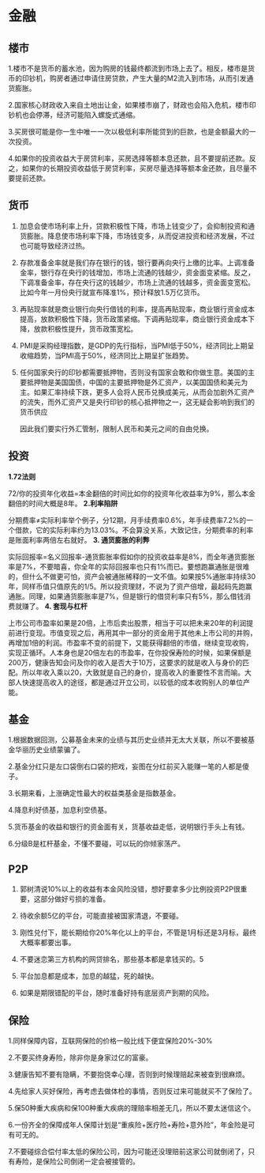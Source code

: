# 金融

## 楼市

1.楼市不是货币的蓄水池，因为购房的钱最终都流到市场上去了。相反，楼市是货币的印钞机，购房者通过申请住房贷款，产生大量的M2流入到市场，从而引发通货膨胀。

2.国家核心财政收入来自土地出让金，如果楼市崩了，财政也会陷入危机，楼市印钞机也会停滞，经济可能陷入螺旋式通缩。

3.买房很可能是你一生中唯一一次以极低利率所能贷到的巨款，也是金额最大的一次投资。

4.如果你的投资收益大于房贷利率，买房选择等额本息还款，且不要提前还款。反之，如果你的长期投资收益低于房贷利率，买房尽量选择等额本金还款，且尽量不要提前还款。



## 货币

1. 加息会使市场利率上升，贷款积极性下降，市场上钱变少了，会抑制投资和通货膨胀。降息使市场利率下降，市场钱变多，从而促进投资和经济发展，不过也可能导致经济过热。

2. 存款准备金率就是我们存在银行的钱，银行要再向央行上缴的比率。上调准备金率，银行存在央行的钱增加，市场上流通的钱越少，资金面变紧缩。反之，下调准备金率，存在央行这的钱越少，市场上流通的钱越多，资金面变宽松。比如今年一月份央行就宣布降准1%，预计释放1.5万亿货币。

3.  再贴现率就是商业银行向央行借钱的利率，提高再贴现率，商业银行资金成本提高，放款积极性下降，货币政策紧缩。下调再贴现率，商业银行资金成本下降，放款积极性提升，货币政策宽松。

4. PMI是采购经理指数，是GDP的先行指标，当PMI低于50%，经济同比上期呈收缩趋势，当PMI高于50%，经济同比上期呈扩张趋势。

5. 任何国家央行的印钞都需要抵押物，否则没有国家会敢和你做生意。美国的主要抵押物是美国国债，中国的主要抵押物是外汇资产，以美国国债和美元为主。如果汇率持续下跌，更多人会将人民币兑换成美元，从而会加剧外汇资产的流失，而外汇资产又是央行印钞的核心抵押物之一，这无疑会影响到我们的货币供应

   因此我们要实行外汇管制，限制人民币和美元之间的自由兑换。



## 投资

**1.72法则**

72/你的投资年化收益=本金翻倍的时间比如你的投资年化收益率为9%，那么本金翻倍的时间大概是8年。
**2.利率陷阱**

分期费率≠实际利率举个例子，分12期，月手续费率0.6%，年手续费率7.2%的一个借款，它的实际利率约为13.03%。不会算没关系，大致记住，分期费率的利率是账面利率两倍左右就好。
**3. 通货膨胀的利弊**

实际回报率=名义回报率-通货膨胀率假如你的投资收益率是8%，而全年通货膨胀率是7%，不要暗喜，你全年的实际回报率也只有1%而已。要想跑赢通胀是很难的，但什么不做更可怕，资产会被通胀稀释的一文不值。如果按5%通胀率持续30年，同样币值只值原先的1/5。所以投资理财，不说为了资产倍增，最起码先跑赢通胀。同理，如果通货膨胀率是7%，但是银行的借贷利率只有5%，那么借钱消费就赚了。
**4. 套现与杠杆**

上市公司市盈率如果是20倍，上市后卖出股票，相当于可以把未来20年的利润提前进行变现。市值变现之后，再用其中一部分的资金用于其他未上市公司的并购，再增加1倍的利润。市盈率不变的前提下，又能获得翻倍的市值，继续变现收购，实现正循环。人本身也是20倍左右的市盈率，在你投保寿险的时候，如果保额是200万，健康告知会问及你的收入是否大于10万，这要求的就是收入与身价的匹配。所以年收入乘以20，大致就是自己的身价，提高收入的重要性不言而喻。大部人快速提高收入的途径，都是通过开立公司，以较低的成本收购别人的单位产能。



## 基金

1.根据数据回测，公募基金未来的业绩与其历史业绩并无太大关联，所以不要被基金华丽历史业绩蒙骗了。

2.基金分红只是左口袋倒右口袋的把戏，妄图在分红前买入能赚一笔的人都是傻子。

3.长期来看，上涨确定性最大的权益类基金是指数基金。

4.降息利好债基，加息利空债基。

5.货币基金的收益和银行的资金面有关，货基收益走低，说明银行手头上有钱。

6.分级B是杠杆基金，不懂不要碰，可以玩的你倾家荡产。



## P2P

1. 郭树清说10%以上的收益有本金风险没错，想好要拿多少比例投资P2P很重要，这部分做好亏损的准备。

2.  待收余额5亿的平台，可能直接被国家清退，不要碰。

3.  刚性兑付下，能长期给你20%年化以上的平台，不管是1月标还是3月标，最终大概率都要出事。

4. 不要迷恋第三方机构的网贷排名，那些基本都是拿钱买的。5

5. 平台加息都是成本，加息的越猛，死的越快。

6. 如果是期限错配的平台，随时准备好持有底层资产到期的风险。

   

## 保险

1.同样保障内容，互联网保险的价格一般比线下便宜保险20%-30%

2.不要买终身寿险，除非你是身家过亿的富豪。

3.健康告知不要有隐瞒，不要抱侥幸心理，否则到时候理赔起来被查到很麻烦。

4.先给家人买好保险，再考虑去做体检的事情，否则反过来可能就买不了保险了。

5.保50种重大疾病和保100种重大疾病的理赔率相差无几，所以不要太迷信这个。

6.一份齐全的保障成年人保障计划是“重疾险+医疗险+寿险+意外险”，年金险是可有可无的。

7.不要碰综合偿付率太低的保险公司，因为可能还没理赔前这家公司就倒闭了，只有寿险，是保险公司倒闭一定会被接管的。



